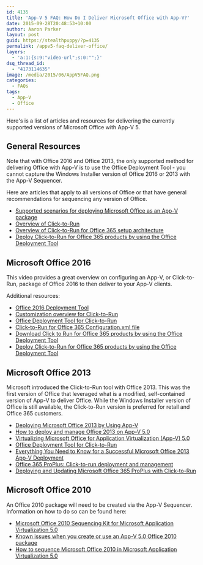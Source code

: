 ```yaml
---
id: 4135
title: 'App-V 5 FAQ: How Do I Deliver Microsoft Office with App-V?'
date: 2015-09-28T20:48:53+10:00
author: Aaron Parker
layout: post
guid: https://stealthpuppy/?p=4135
permalink: /appv5-faq-deliver-office/
layers:
  - 'a:1:{s:9:"video-url";s:0:"";}'
dsq_thread_id:
  - "4173114635"
image: /media/2015/06/AppV5FAQ.png
categories:
  - FAQs
tags:
  - App-V
  - Office
---
```

Here's is a list of articles and resources for delivering the currently supported versions of Microsoft Office with App-V 5.

## General Resources

Note that with Office 2016 and Office 2013, the only supported method for delivering Office with App-V is to use the Office Deployment Tool - you cannot capture the Windows Installer version of Office 2016 or 2013 with the App-V Sequencer.

Here are articles that apply to all versions of Office or that have general recommendations for sequencing any version of Office.

  * [Supported scenarios for deploying Microsoft Office as an App-V package](https://support.microsoft.com/en-us/kb/2772509)
  * [Overview of Click-to-Run](https://technet.microsoft.com/en-au/library/jj219427.aspx)
  * [Overview of Click-to-Run for Office 365 setup architecture](https://technet.microsoft.com/en-au/library/jj219420.aspx)
  * [Deploy Click-to-Run for Office 365 products by using the Office Deployment Tool](https://technet.microsoft.com/en-au/library/jj219423.aspx)

## Microsoft Office 2016

This video provides a great overview on configuring an App-V, or Click-to-Run, package of Office 2016 to then deliver to your App-V clients.



Additional resources:

  * [Office 2016 Deployment Tool](https://www.microsoft.com/en-us/download/details.aspx?id=49117)
  * [Customization overview for Click-to-Run](https://technet.microsoft.com/en-us/library/jj219428(v=office.15))
  * [Office Deployment Tool for Click-to-Run](https://technet.microsoft.com/en-us/library/jj219422(v=office.15))
  * [Click-to-Run for Office 365 Configuration.xml file](https://technet.microsoft.com/en-us/library/jj219426(v=office.15))
  * [Download Click to Run for Office 365 products by using the Office Deployment Tool](https://technet.microsoft.com/en-us/library/jj219424(v=office.15))
  * [Deploy Click-to-Run for Office 365 products by using the Office Deployment Tool](https://technet.microsoft.com/en-us/library/jj219423(v=office.15))

## Microsoft Office 2013

Microsoft introduced the Click-to-Run tool with Office 2013. This was the first version of Office that leveraged what is a modified, self-contained version of App-V to deliver Office. While the Windows Installer version of Office is still available, the Click-to-Run version is preferred for retail and Office 365 customers.

  * [Deploying Microsoft Office 2013 by Using App-V](https://technet.microsoft.com/en-au/library/dn817830.aspx)
  * [How to deploy and manage Office 2013 on App-V 5.0](http://support.microsoft.com/kb/2915745)
  * [Virtualizing Microsoft Office for Application Virtualization (App-V) 5.0](http://technet.microsoft.com/library/dn481351.aspx)
  * [Office Deployment Tool for Click-to-Run](http://go.microsoft.com/fwlink/p/?LinkID=330672)
  * [Everything You Need to Know for a Successful Microsoft Office 2013 App-V Deployment](http://channel9.msdn.com/Events/TechEd/NorthAmerica/2014/WIN-B330#fbid=)
  * [Office 365 ProPlus: Click-to-run deployment and management](https://technet.microsoft.com/en-au/video/tdbe13-office-365-proplus-click-to-run-deployment-and-management.aspx)
  * [Deploying and Updating Microsoft Office 365 ProPlus with Click-to-Run](https://channel9.msdn.com/Events/TechEd/NorthAmerica/2013/OUC-B302#fbid=)

## Microsoft Office 2010

An Office 2010 package will need to be created via the App-V Sequencer. Information on how to do so can be found here:

  * [Microsoft Office 2010 Sequencing Kit for Microsoft Application Virtualization 5.0](http://go.microsoft.com/fwlink/p/?LinkId=330681)
  * [Known issues when you create or use an App-V 5.0 Office 2010 package](http://go.microsoft.com/fwlink/p/?LinkId=330682)
  * [How to sequence Microsoft Office 2010 in Microsoft Application Virtualization 5.0](http://go.microsoft.com/fwlink/p/?LinkId=330676)